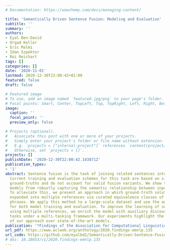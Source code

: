 ```yaml
---
# Documentation: https://wowchemy.com/docs/managing-content/

title: 'Semantically Driven Sentence Fusion: Modeling and Evaluation'
subtitle: ''
summary: ''
authors:
- Eyal Ben-David
- Orgad Keller
- Eric Malmi
- Idan Szpektor
- Roi Reichart
tags: []
categories: []
date: '2020-11-01'
lastmod: 2020-12-30T23:00:42+01:00
featured: false
draft: false

# Featured image
# To use, add an image named `featured.jpg/png` to your page's folder.
# Focal points: Smart, Center, TopLeft, Top, TopRight, Left, Right, BottomLeft, Bottom, BottomRight.
image:
  caption: ''
  focal_point: ''
  preview_only: false

# Projects (optional).
#   Associate this post with one or more of your projects.
#   Simply enter your project's folder or file name without extension.
#   E.g. `projects = ["internal-project"]` references `content/project/deep-learning/index.md`.
#   Otherwise, set `projects = []`.
projects: []
publishDate: '2020-12-30T22:00:42.143871Z'
publication_types:
- '1'
abstract: Sentence fusion is the task of joining related sentences into coherent text.
  Current training and evaluation schemes for this task are based on single reference
  ground-truths and do not account for valid fusion variants. We show that this hinders
  models from robustly capturing the semantic relationship between input sentences.
  To alleviate this, we present an approach in which ground-truth solutions are automatically
  expanded into multiple references via curated equivalence classes of connective
  phrases. We apply this method to a large-scale dataset and use the augmented dataset
  for both model training and evaluation. To improve the learning of semantic representation
  using multiple references, we enrich the model with auxiliary discourse classification
  tasks under a multi-tasking framework. Our experiments highlight the improvements
  of our approach over state-of-the-art models.
publication: '*Findings of the Association for Computational Linguistics: EMNLP 2020*'
url_pdf: https://www.aclweb.org/anthology/2020.findings-emnlp.135
url_code: https://github.com/eyalbd2/Semantically-Driven-Sentence-Fusion
# doi: 10.18653/v1/2020.findings-emnlp.135
---
```

